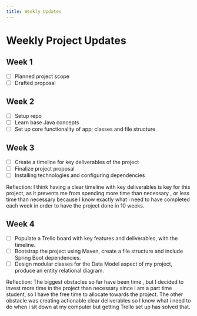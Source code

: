 ```yaml
---
title: Weekly Updates
---
```


# Weekly Project Updates

## Week 1
- [ ] Planned project scope  
- [ ] Drafted proposal  

## Week 2
- [ ] Setup repo  
- [ ] Learn base Java concepts
- [ ] Set up core functionality of app; classes and file structure

## Week 3 
- [ ] Create a timeline for key deliverables of the project
- [ ] Finalize project proposal
- [ ] Installing technologies and configuring dependencies

Reflection: I think having a clear timeline with key deliverables is key for this project, as it prevents me from spending more time than necessary , or less time than necessary because I know exactly what i need to have completed each week in order to have the project done in 10 weeks. 

## Week 4 
- [ ] Populate a Trello board with key features and deliverables, with the timeline.
- [ ] Bootstrap the project using Maven, create a file structure and include Spring Boot dependencies.
- [ ] Design modular classes for the Data Model aspect of my project, produce an entity relational diagram.

Reflection: The biggest obstacles so far have been time , but I decided to invest more time in the project than necessary since I am a part time student, so I have the free time to allocate towards the project. The other obstacle was creating actionable clear deliverables so I know what i need to do when i sit down at my computer but getting Trello set up has solved that.

